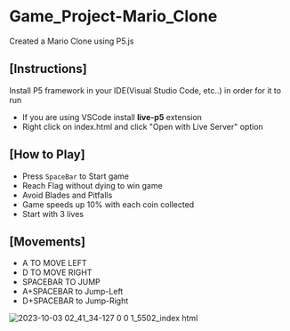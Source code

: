 # Game_Project-Mario_Clone
Created a Mario Clone using P5.js

## [Instructions]
Install P5 framework in your IDE(Visual Studio Code, etc..) in order for it to run
- If you are using VSCode install **live-p5** extension
- Right click on index.html and click "Open with Live Server" option

## [How to Play]
- Press `SpaceBar` to Start game
- Reach Flag without dying to win game
- Avoid Blades and Pitfalls
- Game speeds up 10% with each coin collected
- Start with 3 lives

## [Movements]
- A TO MOVE LEFT
- D TO MOVE RIGHT
- SPACEBAR TO JUMP
- A+SPACEBAR to Jump-Left
- D+SPACEBAR to Jump-Right

![2023-10-03 02_41_34-127 0 0 1_5502_index html](https://github.com/RoninSanta/Game_Project-Mario_Clone/assets/109457795/b92482fc-464c-4eb2-97c4-ce156945277a)
